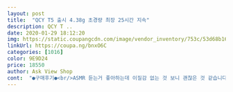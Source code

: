 ```yaml
---
layout: post 
title:  "QCY T5 출시 4.38g 초경량 최장 25시간 지속" 
description: QCY T ..
date: 2020-01-29 18:12:20 
img: https://static.coupangcdn.com/image/vendor_inventory/753c/53d68b16a8302124eab5c7d7701dbd1e5b4acfb7c0d402b4ffa0bd5b4616.png 
linkUrl: https://coupa.ng/bnxO6C 
categories: [1016] 
color: 9E9D24 
price: 18550 
author: Ask View Shop 
cont:  "●구매후기●<br/>ASMR 듣는거 좋아하는데 이질감 없는 것 보니 괜찮은 것 같습니다<br/>QCY T5 블루투스 이어폰은 그런 제품들 중에서도 상위권에 속해 있는 제품이라고 확신합니다.<br/><br/>qcy<br/> -t3 쓰고 있는데 각각 페어링 되는거 너무 짜증나고<br/>qcy<br/> -t5 구입했습니다<br/>t3 때도 이 박스에 왔어서 신경이 덜 쓰였던 것 같습니다!<br/>t3도 잘 쓰고 있지만<br/>가격이 거의 에어팟에 비해 6~7배 이상 싼 것 같은데,,<br/>거두절미하고 ‘정품’ 맞습니다!<br/>게이밍모드도 잘 되고,<br/>구매하기 전에 리뷰보고 약간 뽑기라는 글이 많아서 굉장히 불안했는데.<br/>.<br/> 사실 잘 모르겠어요! 상태는 최상입니다 ㅎㅎ<br/>굳이 애플의 고유한 디자인이라고 느껴지지 않을 정도에요.<br/> 이런 디자인이 너무너무너무너무 많아서 ㅋㅋㅋ<br/>그래도 블루투스 이어폰은 에어팟이지! 나머진 다 짝퉁! 이런 느낌이었다면<br/>그런데 이제는 그 카피가 많습니다 ㅋㅋㅋ<br/>근데 저는 어차피 음악 감상용으로 산거라 별로 불만이 없습니다.<br/><br/>기능도 그렇고 특히 디자인 자체가 다른 블루투스 이어폰들은 다 택배 기사님이 쓰는것 같은(?)모양이거나<br/>넘버 조회해 본 결과<br/>들리면 되는 주의라ㅋㅋ<br/>디자인도 디자인이지만 그 기능 자체도 솔직히 에어팟에 크게 뒤지지 않는 훌륭한 제품들이 너무 많아요.<br/><br/>목에 거는 본체가 따로 있어야 한다거나 그랬는데<br/>박스 패키지가 다른 이유는<br/>배송도 빠르게 오고 사용감도 너무 좋아서 진짜 만족합니다ㅠ<br/>비슷한 성능이라면 굳이 에어팟을 살 필요는 없는 것 같아요.<br/><br/>솔직히 막귀라 음질에 대해선 저는 얘기할 수가 없네요<br/>솔직히 싼게 비지떡이라고 음질 걱정을 많이 했거든요.<br/><br/>아마도 제조 공장이 다르다고 들었던 것 같은데<br/>어제 t5 받았으니 이제 갈아 타봅니다 크크<br/>어제 시내 아트박스에 팔던 qcy 들도 이 박스에<br/>없어요.<br/><br/>에어팟 1세대 일때는 사실 에어팟이 독보적이었죠.<br/><br/>요즘 애플의 에어팟과 흡사한 디자인의 블루투스 이어폰들이 너무 많아서<br/>운동할 때 자꾸 빠져서 바닥 뒹굴고 그래서<br/>유선 이어폰이 사용 불가해서 급하게 시켰었는데<br/>이건 사람마다 다 다를테니 뭐라 단정 할 순 없지만 그냥 민감하지 않는 평범한 사람이라면 다 저랑 비슷할 듯 해요.<br/><br/>이건 친구말로는 막 대화하는데 크게 무리가 있는건 아닌데 살짝 목소리가 작게 들려서 답답한 감이 있다 라네요.<br/><br/>이정도 성능이면 정말 만족스럽네요.<br/><br/>점점 업그레이드 되어서 더 좋은 qcy 제품 뽑아주시면 좋겠네요 ㅎㅎ<br/>정말 스테레오 타입의 이어폰에서 정확하게 선만 딱 없어진 모양이라 스타일리쉬 했죠.<br/><br/>정말 정말 대만족! 입니다.<br/> 제 주변 지인들에게도 엄청 추천하고 다녀요 꼭사세요 두번사세요  ^^<br/>제가 이어폰에 고무커버가 무조건 있어야 해서 아이폰이지만 에어팟을 못쓰는데요.<br/>.<br/> 개인 한정일진 몰라도 에어팟보다 착용감은 훨씬 좋네요! 처음 착용할때는 귀가 살짝 아팠는데 귀가 적응하니까 한 3일만에 바로 괜찮아졌어요! 음질도 제가보기엔 정말 좋구요.<br/> 가격을 생각하면 절대 이가격 음질이 아닙니다.<br/>.<br/>배터리 지속시간도 꽤 깁니다 한 5<br/> -6시간 정도 사용하면 깜빡거리고 케이스에 다시 넣어두면 금방 충전되어서 거의 공백기 없이 사용할 수 있어요 ㅎㅎ<br/>지금은 그냥 블루투스 이어폰의 스테레오 디자인 타입 자체가 저런 모양인거고<br/>친구 에어팟이랑 바꿔가며 들어봤는데 솔직히 그냥 음악감상이나 영화감상 용도로는 에어팟이랑 큰 차이가<br/>카피가 그냥 많았던 시절에는<br/>통화음질은 에어팟이 확실히 더 낫습니다.<br/><br/>페어링 및 시리 부르는 터치 작업까지 잘 되네요<br/>하도 이슈가 많아서 솔직히 반신반의 했는데<br/>해서 에어팟1세대 일때 만큼의 어떤 블루투스 이어폰이라면 꼭 에어팟을 사야해! 같은 느낌은 없는 것 같습니다.<br/><br/>" 
---
```


